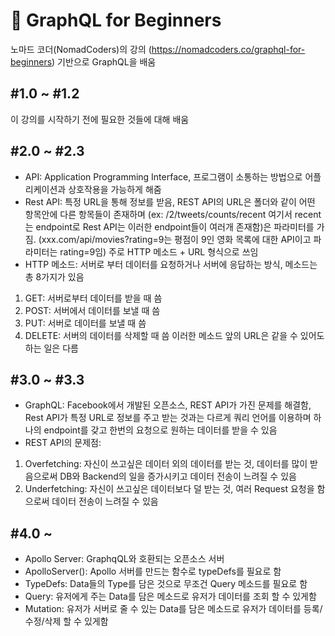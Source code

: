 # 📖 GraphQL for Beginners 
노마드 코더(NomadCoders)의 강의 (https://nomadcoders.co/graphql-for-beginners) 기반으로 GraphQL을 배움

## #1.0 ~ #1.2
이 강의를 시작하기 전에 필요한 것들에 대해 배움

## #2.0 ~ #2.3
- API: Application Programming Interface, 프로그램이 소통하는 방법으로 어플리케이션과 상호작용을 가능하게 해줌
- Rest API: 특정 URL을 통해 정보를 받음, REST API의 URL은 폴더와 같이 어떤 항목안에 다른 항목들이 존재하며 (ex: /2/tweets/counts/recent 여기서 recent는 endpoint로 Rest API는 이러한 endpoint들이 여러개 존재함)은 파라미터를 가짐. (xxx.com/api/movies?rating=9는 평점이 9인 영화 목록에 대한 API이고 파라미터는 rating=9임) 주로 HTTP 메소드 + URL 형식으로 쓰임
- HTTP 메소드: 서버로 부터 데이터를 요청하거나 서버에 응답하는 방식, 메소드는 총 8가지가 있음
1. GET: 서버로부터 데이터를 받을 때 씀
2. POST: 서버에서 데이터를 보낼 때 씀
3. PUT: 서버로 데이터를 보낼 때 씀
4. DELETE: 서버의 데이터를 삭제할 때 씀
이러한 메소드 앞의 URL은 같을 수 있어도 하는 일은 다름

## #3.0 ~ #3.3
- GraphQL: Facebook에서 개발된 오픈소스, REST API가 가진 문제를 해결함, Rest API가 특정 URL로 정보를 주고 받는 것과는 다르게 쿼리 언어를 이용하며 하나의 endpoint를 갖고 한번의 요청으로 원하는 데이터를 받을 수 있음
- REST API의 문제점:
1. Overfetching: 자신이 쓰고싶은 데이터 외의 데이터를 받는 것, 데이터를 많이 받음으로써 DB와 Backend의 일을 증가시키고 데이터 전송이 느려질 수 있음
2. Underfetching: 자신이 쓰고싶은 데이터보다 덜 받는 것, 여러 Request 요청을 함으로써 데이터 전송이 느려질 수 있음

## #4.0 ~ #
- Apollo Server: GraphqQL와 호환되는 오픈소스 서버
- ApolloServer(): Apollo 서버를 만드는 함수로 typeDefs를 필요로 함
- TypeDefs: Data들의 Type를 담은 것으로 무조건 Query 메소드를 필요로 함
- Query: 유저에게 주는 Data를 담은 메소드로 유저가 데이터를 조회 할 수 있게함
- Mutation: 유저가 서버로 줄 수 있는 Data를 담은 메소드로 유저가 데이터를 등록/수정/삭제 할 수 있게함